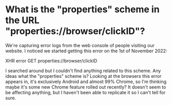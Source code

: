 
# What is the "properties" scheme in the URL "properties://browser/clickID"?

We're capturing error logs from the web console of people visiting our website. I noticed we started getting this error on the 1st of November 2022:

XHR error GET properties://browser/clickID

I searched around but I couldn't find anything related to this scheme. Any ideas what the "properties" scheme is?
Looking at the browsers this error appears in, it's exclusively Android and almost 99% Chrome, so I'm thinking maybe it's some new Chrome feature rolled out recently? It doesn't seem to be affecting anything, but I haven't been able to replicate it so I can't tell for sure.

        